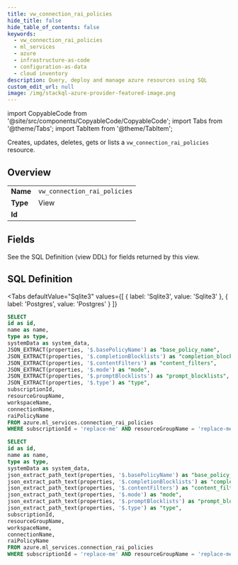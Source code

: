 ```yaml
--- 
title: vw_connection_rai_policies
hide_title: false
hide_table_of_contents: false
keywords:
  - vw_connection_rai_policies
  - ml_services
  - azure
  - infrastructure-as-code
  - configuration-as-data
  - cloud inventory
description: Query, deploy and manage azure resources using SQL
custom_edit_url: null
image: /img/stackql-azure-provider-featured-image.png
---
```


import CopyableCode from '@site/src/components/CopyableCode/CopyableCode';
import Tabs from '@theme/Tabs';
import TabItem from '@theme/TabItem';

Creates, updates, deletes, gets or lists a <code>vw_connection_rai_policies</code> resource.

## Overview
<table><tbody>
<tr><td><b>Name</b></td><td><code>vw_connection_rai_policies</code></td></tr>
<tr><td><b>Type</b></td><td>View</td></tr>
<tr><td><b>Id</b></td><td><CopyableCode code="azure.ml_services.vw_connection_rai_policies" /></td></tr>
</tbody></table>

## Fields

See the SQL Definition (view DDL) for fields returned by this view.

## SQL Definition

<Tabs
defaultValue="Sqlite3"
values={[
{ label: 'Sqlite3', value: 'Sqlite3' },
{ label: 'Postgres', value: 'Postgres' }
]}
>
<TabItem value="Sqlite3">

```sql
SELECT
id as id,
name as name,
type as type,
systemData as system_data,
JSON_EXTRACT(properties, '$.basePolicyName') as "base_policy_name",
JSON_EXTRACT(properties, '$.completionBlocklists') as "completion_blocklists",
JSON_EXTRACT(properties, '$.contentFilters') as "content_filters",
JSON_EXTRACT(properties, '$.mode') as "mode",
JSON_EXTRACT(properties, '$.promptBlocklists') as "prompt_blocklists",
JSON_EXTRACT(properties, '$.type') as "type",
subscriptionId,
resourceGroupName,
workspaceName,
connectionName,
raiPolicyName
FROM azure.ml_services.connection_rai_policies
WHERE subscriptionId = 'replace-me' AND resourceGroupName = 'replace-me' AND workspaceName = 'replace-me' AND connectionName = 'replace-me';
```

</TabItem>
<TabItem value="Postgres">

```sql
SELECT
id as id,
name as name,
type as type,
systemData as system_data,
json_extract_path_text(properties, '$.basePolicyName') as "base_policy_name",
json_extract_path_text(properties, '$.completionBlocklists') as "completion_blocklists",
json_extract_path_text(properties, '$.contentFilters') as "content_filters",
json_extract_path_text(properties, '$.mode') as "mode",
json_extract_path_text(properties, '$.promptBlocklists') as "prompt_blocklists",
json_extract_path_text(properties, '$.type') as "type",
subscriptionId,
resourceGroupName,
workspaceName,
connectionName,
raiPolicyName
FROM azure.ml_services.connection_rai_policies
WHERE subscriptionId = 'replace-me' AND resourceGroupName = 'replace-me' AND workspaceName = 'replace-me' AND connectionName = 'replace-me';
```

</TabItem>
</Tabs>
